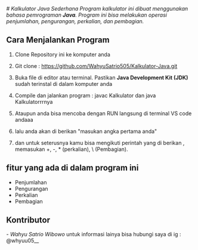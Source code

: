 *# Kalkulator Java Sederhana
Program kalkulator ini dibuat menggunakan bahasa pemrograman **Java**. Program ini bisa melakukan operasi penjumlahan, pengurangan, perkalian, dan pembagian.*

## Cara Menjalankan Program 

1. Clone Repository ini ke komputer anda
   
2. Git clone : https://github.com/WahyuSatrio505/Kalkulator-Java.git

5. Buka file di editor atau terminal. Pastikan **Java Development Kit (JDK)** sudah terinstal di dalam komputer anda

6. Compile dan jalankan program : javac Kalkulator dan java Kalkulatorrrnya

7. Ataupun anda bisa mencoba dengan RUN langsung di terminal VS code andaaa

8. lalu anda akan di berikan "masukan angka pertama anda"

9. dan untuk seterusnya kamu bisa mengikuti perintah yang di berikan , memasukan  +, -, * (perkalian), \ (Pembagian).

## fitur yang ada di dalam program ini
- Penjumlahan
- Pengurangan
- Perkalian
- Pembagian

## Kontributor
*- Wahyu Satrio Wibowo*
untuk informasi lainya bisa hubungi saya di ig : @whyuu05__
